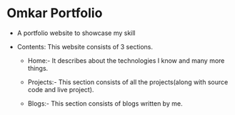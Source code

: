 # Omkar Portfolio
 
* A portfolio website to showcase my skill

* Contents: This website consists of 3 sections.

  * Home:- It describes about the technologies I know and many more things.

  * Projects:- This section consists of all the projects(along with source code and live project).

  * Blogs:- This section consists of blogs written by me.
